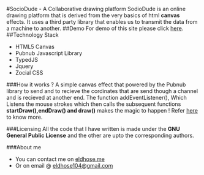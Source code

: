 #SocioDude -  A Collaborative drawing platform
SodioDude is an online drawing platform that is derived from the very basics of html **canvas** effects. It uses a third party library that enables us to transmit the data from a machine to another.
##Demo
For demo of this site please click [here](http://mallmate.in/eldhose).
##Technology Stack
- HTML5 Canvas
- Pubnub Javascript Library
- TypedJS
- Jquery
- Zocial CSS

###How it works ?
A simple canvas effect that powered by the Pubnub library to send and to recieve the cordinates that are send though a channel and is recieved at another end. The function addEventListener(), Which Listens the mouse strokes which then calls the subsequent functions **startDraw(),endDraw() and draw()** makes the magic to happen ! 
Refer [here](http://www.pubnub.com/blog/multiuser-draw-html5-canvas-tutorial/) to know more.

###Licensing
All the code that I have written is made under the **GNU General Public License** and the other are upto the corresponding authors.

###About me
-  You can contact me on [eldhose.me](http://eldhose.me)
-  Or on email @ eldhose104@gmail.com

